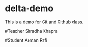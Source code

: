 # delta-demo
This is a demo for Git and Github class.

#Teacher
Shradha Khapra

#Student
Aeman Rafi
